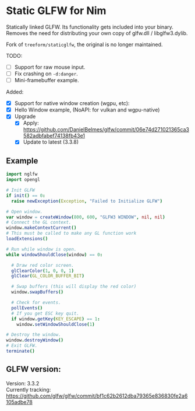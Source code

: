 # Static GLFW for Nim
Statically linked GLFW. Its functionality gets included into your binary.  
Removes the need for distributing your own copy of glfw.dll / libglfw3.dylib.

Fork of `treeform/staticglfw`, the original is no longer maintained.

TODO:
- [ ] Support for raw mouse input.
- [ ] Fix crashing on `-d:danger`.
- [ ] Mini-framebuffer example.

Added:
- [x] Support for native window creation (wgpu, etc):
- [x] Hello Window example, (NoAPI: for vulkan and wgpu-native)
- [x] Upgrade
  - [x] Apply: https://github.com/DanielBelmes/glfw/commit/06e74d271021365ca3582adbfabef74138fb43e1
  - [x] Update to latest (3.3.8)

## Example

```nim
import nglfw
import opengl

# Init GLFW
if init() == 0:
  raise newException(Exception, "Failed to Initialize GLFW")

# Open window.
var window = createWindow(800, 600, "GLFW3 WINDOW", nil, nil)
# Connect the GL context.
window.makeContextCurrent()
# This must be called to make any GL function work
loadExtensions()

# Run while window is open.
while windowShouldClose(window) == 0:

  # Draw red color screen.
  glClearColor(1, 0, 0, 1)
  glClear(GL_COLOR_BUFFER_BIT)

  # Swap buffers (this will display the red color)
  window.swapBuffers()

  # Check for events.
  pollEvents()
  # If you get ESC key quit.
  if window.getKey(KEY_ESCAPE) == 1:
    window.setWindowShouldClose(1)

# Destroy the window.
window.destroyWindow()
# Exit GLFW.
terminate()
```

## GLFW version:
Version: 3.3.2  
Currently tracking: https://github.com/glfw/glfw/commit/bf1c62b2612dba79365e836830fe2a6105adbe78
